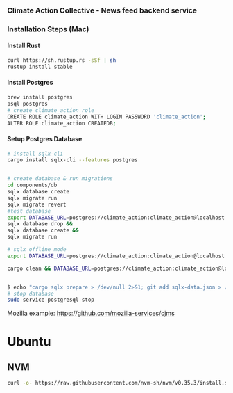 ### Climate Action Collective - News feed backend service

### Installation Steps (Mac)

#### Install Rust
```sh
curl https://sh.rustup.rs -sSf | sh
rustup install stable
```

#### Install Postgres
```sh
brew install postgres
psql postgres
# create climate_action role
CREATE ROLE climate_action WITH LOGIN PASSWORD 'climate_action';
ALTER ROLE climate_action CREATEDB;
```

#### Setup Postgres Database
```sh
# install sqlx-cli
cargo install sqlx-cli --features postgres


# create database & run migrations
cd components/db
sqlx database create
sqlx migrate run
sqlx migrate revert
#test database
export DATABASE_URL=postgres://climate_action:climate_action@localhost:5432/climate_action_test 
sqlx database drop &&  
sqlx database create &&  
sqlx migrate run

# sqlx offline mode
export DATABASE_URL=postgres://climate_action:climate_action@localhost:5432/climate_action  cargo sqlx prepare 

cargo clean && DATABASE_URL=postgres://climate_action:climate_action@localhost:5432/climate_action cargo sqlx prepare --merged


$ echo "cargo sqlx prepare > /dev/null 2>&1; git add sqlx-data.json > /dev/null" > .git/hooks/pre-commit 
# stop database
sudo service postgresql stop
```
Mozilla example: https://github.com/mozilla-services/cjms

# Ubuntu

## NVM
```bash
curl -o- https://raw.githubusercontent.com/nvm-sh/nvm/v0.35.3/install.sh | bash
```